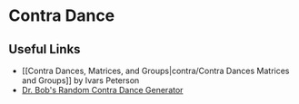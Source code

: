 # Contra Dance

## Useful Links

* [[Contra Dances, Matrices, and Groups|contra/Contra Dances Matrices and Groups]] by Ivars Peterson
* [Dr. Bob's Random Contra Dance Generator](http://www.cs.cmu.edu/~ref/random-contras.html)
